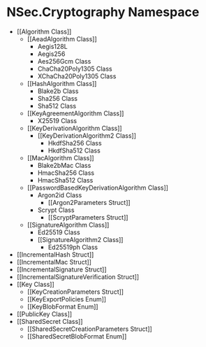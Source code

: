 # NSec.Cryptography Namespace

* [[Algorithm Class]]
    * [[AeadAlgorithm Class]]
        * Aegis128L
        * Aegis256
        * Aes256Gcm Class
        * ChaCha20Poly1305 Class
        * XChaCha20Poly1305 Class
    * [[HashAlgorithm Class]]
        * Blake2b Class
        * Sha256 Class
        * Sha512 Class
    * [[KeyAgreementAlgorithm Class]]
        * X25519 Class
    * [[KeyDerivationAlgorithm Class]]
        * [[KeyDerivationAlgorithm2 Class]]
            * HkdfSha256 Class
            * HkdfSha512 Class
    * [[MacAlgorithm Class]]
        * Blake2bMac Class
        * HmacSha256 Class
        * HmacSha512 Class
    * [[PasswordBasedKeyDerivationAlgorithm Class]]
        * Argon2id Class
            * [[Argon2Parameters Struct]]
        * Scrypt Class
            * [[ScryptParameters Struct]]
    * [[SignatureAlgorithm Class]]
        * Ed25519 Class
        * [[SignatureAlgorithm2 Class]]
            * Ed25519ph Class
* [[IncrementalHash Struct]]
* [[IncrementalMac Struct]]
* [[IncrementalSignature Struct]]
* [[IncrementalSignatureVerification Struct]]
* [[Key Class]]
    * [[KeyCreationParameters Struct]]
    * [[KeyExportPolicies Enum]]
    * [[KeyBlobFormat Enum]]
* [[PublicKey Class]]
* [[SharedSecret Class]]
    * [[SharedSecretCreationParameters Struct]]
    * [[SharedSecretBlobFormat Enum]]
